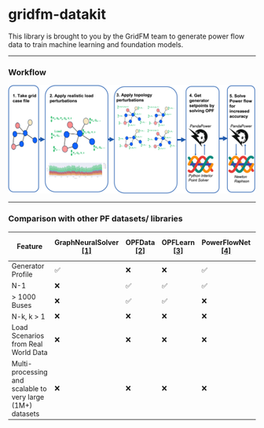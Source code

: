 # gridfm-datakit


This library is brought to you by the GridFM team to generate power flow data to train machine learning and foundation models.

---

### Workflow

<p align="center">
  <img src="figs/pipeline.png" alt=""/>
  <br/>
</p>


---



### Comparison with other PF datasets/ libraries

| Feature                                                    | GraphNeuralSolver [\[1\]](https://doi.org/10.1016/j.epsr.2020.106547)| OPFData [\[2\]](https://arxiv.org/abs/2406.07234) | OPFLearn [\[3\]](https://arxiv.org/abs/2111.01228)| PowerFlowNet [\[4\]](https://arxiv.org/abs/2311.03415) | TypedGNN [\[5\]](https://doi.org/10.1016/j.engappai.2022.105567)| PF△ [\[6\]](https://www.climatechange.ai/papers/iclr2025/67)| **gridfm-datakit** [\[7\]](https://www.cell.com/joule/fulltext/S2542-4351(24)00470-7) |
| ---------------------------------------------------------- | ----------------- | ------- | -------- | ------------ | -------- | --- | ---------- |
| Generator Profile                                          | ✅                | ❌      | ❌       | ✅           | ✅       | ✅  | ❌         |
| N-1                                                        | ❌                | ✅      | ✅       | ✅           | ✅       | ✅  | ✅         |
| > 1000 Buses                                               | ❌                | ✅      | ✅       | ❌           | ❌       | ✅  | ✅         |
| N-k, k > 1                                                 | ❌                | ❌      | ❌       | ❌           | ❌       | ❌  | ✅         |
| Load Scenarios from Real World Data                        | ❌                | ❌      | ❌       | ❌           | ❌       | ❌  | ✅         |
| Multi-processing and scalable to very large (1M+) datasets | ❌                | ❌      | ❌       | ❌           | ❌       | ❌  | ✅         |
